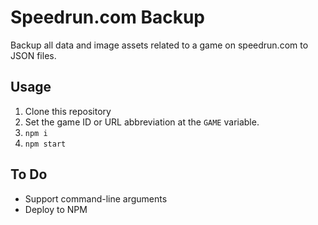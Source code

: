 # Speedrun.com Backup

Backup all data and image assets related to a game on speedrun.com to JSON files.

## Usage

1. Clone this repository
1. Set the game ID or URL abbreviation at the `GAME` variable.
1. `npm i`
1. `npm start`

## To Do

* Support command-line arguments
* Deploy to NPM
